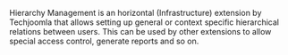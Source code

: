 Hierarchy Management is an horizontal (Infrastructure) extension by Techjoomla that allows setting up general or context specific hierarchical relations between users. This can be used by other extensions to allow special access control, generate reports and so on.
